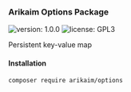 ### Arikaim Options Package
![version: 1.0.0](https://img.shields.io/github/release/arikaim/options.svg)
![license: GPL3](https://img.shields.io/badge/License-GPLv3-blue.svg)
   
Persistent key-value map 
  

#### Installation

```sh
composer require arikaim/options
```
